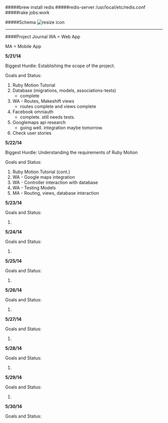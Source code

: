 #####brew install redis
#####redis-server /usr/local/etc/redis.conf
#####rake jobs:work



#####Schema
![resize icon][2]

[2]: http://i.imgur.com/7YJfIrq.png


---
####Project Journal
WA = Web App

MA = Mobile App


__5/21/14__

Biggest Hurdle: Establishing the scope of the project.

Goals and Status:

1. Ruby Motion Tutorial
2. Database (migrations, models, associations-tests)
   * complete
3. WA - Routes, Makeshift views
   * routes complete and views complete  
4. Facebook omniauth
   * complete. still needs tests.
5. Googlemaps api research
   * going well.  integration maybe tomorrow.
6. Check user stories

__5/22/14__

Biggest Hurdle: Understanding the requirements of Ruby Motion

Goals and Status:
 
1. Ruby Motion Tutorial (cont.)
2. WA - Google maps integration
3. WA - Controller interaction with database
4. WA - Testing Models
5. MA - Routing, views, database interaction

__5/23/14__
 
Goals and Status:

1. 

__5/24/14__
 
Goals and Status:
 
1. 

__5/25/14__
 
Goals and Status:
 
1. 

__5/26/14__
 
Goals and Status:
 
1. 

__5/27/14__
 
Goals and Status:
 
1. 

__5/28/14__
 
Goals and Status:
 
 
1. 

__5/29/14__
 
Goals and Status:
  
1. 

__5/30/14__
 
Goals and Status:
 












